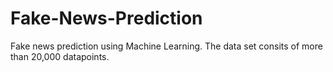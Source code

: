 # Fake-News-Prediction
Fake news prediction using Machine Learning. The data set consits of more than 20,000 datapoints.
